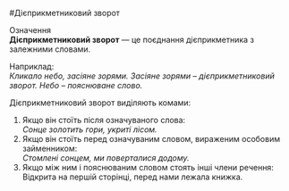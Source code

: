 #Дiєприкметниковий зворот

<div class="eoz-wrap">
<span class="eoz">Означення</span>
<div class="eoz-text">
<strong>Дiєприкметниковий зворот</strong> — це поєднання дiєприкметника з залежними словами.
</div>
</div>

Наприклад:<br>
<i>Кликало небо, засiяне зорями.
Засiяне зорями – дiєприкметниковий зворот.
Небо – пояснюване слово.</i>


Дiєприкметниковий зворот видiляють комами:
<ol> 
<li>Якщо вiн стоїть пiсля означуваного слова:<br>
<i>Сонце золотить гори, укритi лiсом.</i></li>
<li> Якщо вiн стоїть перед означуваним словом, вираженим особовим займенником:<br>
<i>Стомленi сонцем, ми поверталися додому.</i></li>
<li> Якщо мiж ним i пояснюваним словом стоять iншi члени речення:<br> Вiдкрита на першiй сторiнцi, перед нами лежала книжка.</li>
</ol>
